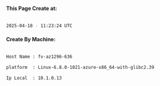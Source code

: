
   
#### This Page Create at:

```bash

2025-04-18 - 11:23:24 UTC

```

#### Create By Machine:

```bash

Host Name : fv-az1296-636

platform  : Linux-6.8.0-1021-azure-x86_64-with-glibc2.39

Ip Local  : 10.1.0.13

```

